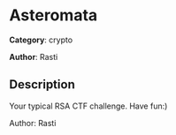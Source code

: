 # Asteromata


**Category**: crypto

**Author**: Rasti

## Description

Your typical RSA CTF challenge. Have fun:)


Author: Rasti

